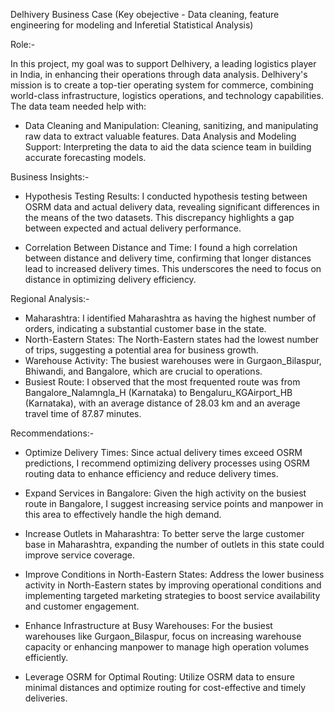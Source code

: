 Delhivery Business Case (Key obejective - Data cleaning, feature engineering for modeling and Inferetial Statistical Analysis)

Role:-

In this project, my goal was to support Delhivery, a leading logistics player in India, in enhancing their operations through data analysis. Delhivery's mission is to create a top-tier operating system for commerce, combining world-class infrastructure, logistics operations, and technology capabilities. The data team needed help with:

- Data Cleaning and Manipulation: Cleaning, sanitizing, and manipulating raw data to extract valuable features.
Data Analysis and Modeling Support: Interpreting the data to aid the data science team in building accurate forecasting models.

Business Insights:-

- Hypothesis Testing Results: I conducted hypothesis testing between OSRM data and actual delivery data, revealing significant differences in the means of the two datasets. This discrepancy highlights a gap between expected and actual delivery performance.

- Correlation Between Distance and Time: I found a high correlation between distance and delivery time, confirming that longer distances lead to increased delivery times. This underscores the need to focus on distance in optimizing delivery efficiency.

Regional Analysis:-

- Maharashtra: I identified Maharashtra as having the highest number of orders, indicating a substantial customer base in the state.
- North-Eastern States: The North-Eastern states had the lowest number of trips, suggesting a potential area for business growth.
- Warehouse Activity: The busiest warehouses were in Gurgaon_Bilaspur, Bhiwandi, and Bangalore, which are crucial to operations.
- Busiest Route: I observed that the most frequented route was from Bangalore_Nalamngla_H (Karnataka) to Bengaluru_KGAirport_HB (Karnataka), with an average distance of 28.03 km and an average travel time of 87.87 minutes.

Recommendations:-

  - Optimize Delivery Times: Since actual delivery times exceed OSRM predictions, I recommend optimizing delivery processes using OSRM routing data to enhance efficiency and reduce delivery times.
  
  - Expand Services in Bangalore: Given the high activity on the busiest route in Bangalore, I suggest increasing service points and manpower in this area to effectively handle the high demand.
  
  - Increase Outlets in Maharashtra: To better serve the large customer base in Maharashtra, expanding the number of outlets in this state could improve service coverage.
  
  - Improve Conditions in North-Eastern States: Address the lower business activity in North-Eastern states by improving operational conditions and implementing targeted marketing strategies to boost service availability and customer engagement.
  
  - Enhance Infrastructure at Busy Warehouses: For the busiest warehouses like Gurgaon_Bilaspur, focus on increasing warehouse capacity or enhancing manpower to manage high operation volumes efficiently.
  
  - Leverage OSRM for Optimal Routing: Utilize OSRM data to ensure minimal distances and optimize routing for cost-effective and timely deliveries.
